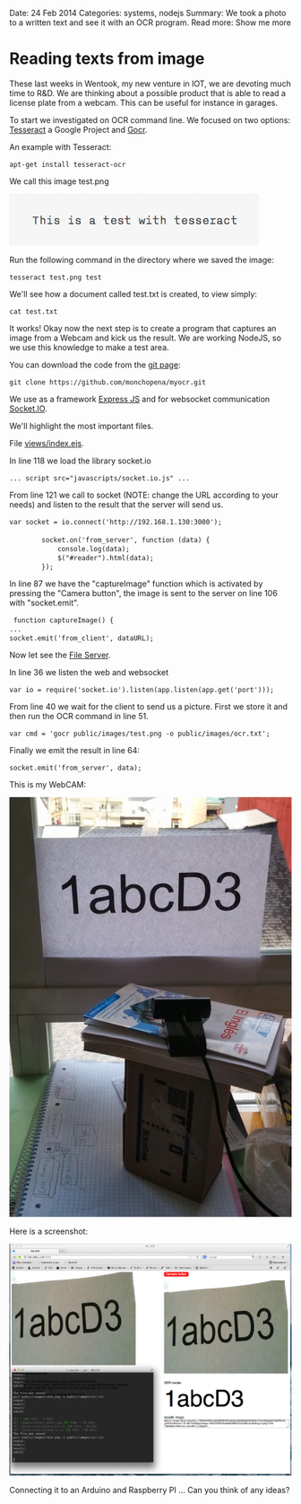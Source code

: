 Date: 24 Feb 2014
Categories: systems, nodejs
Summary: We took a photo to a written text and see it with an OCR program.
Read more: Show me more

# Reading texts from image

These last weeks in Wentook, my new venture in IOT, we are devoting much time to R&D. We are thinking about a possible product that is able to read a license plate from a webcam. This can be useful for instance in garages.

To start we investigated on OCR command line. We focused on two options: [Tesseract][tesseract] a Google Project and [Gocr][gocr].

An example with Tesseract:

<pre><code>apt-get install tesseract-ocr
</code></pre>

We call this image test.png

![Test image]

Run the following command in the directory where we saved the image:

<pre><code>tesseract test.png test
</code></pre>

We'll see how a document called test.txt is created, to view simply:

<pre><code>cat test.txt
</code></pre>

It works! Okay now the next step is to create a program that captures an image from a Webcam and kick us the result. We are working NodeJS, so we use this knowledge to make a test area.

You can download the code from the [git page][github_myocr]:

<pre><code>git clone https://github.com/monchopena/myocr.git
</code></pre>

We use as a framework [Express JS][express_js] and for websocket communication [Socket.IO][socket_io].

We'll highlight the most important files.

File [views/index.ejs][file_index].

In line 118 we load the library socket.io

<pre><code>... script src="javascripts/socket.io.js" ...
</code></pre>

From line 121 we call to socket (NOTE: change the URL according to your needs) and listen to the result that the server will send us.

<pre><code>var socket = io.connect('http://192.168.1.130:3000');
    	
    	socket.on('from_server', function (data) {
    		console.log(data);
            $("#reader").html(data);
        });
</code></pre>

In line 87 we have the "captureImage" function which is activated by pressing the "Camera button", the image is sent to the server on line 106 with "socket.emit".

<pre><code> function captureImage() {
...
socket.emit('from_client', dataURL);
</code></pre>

Now let see the [File Server][file_app].

In line 36 we listen the web and websocket

<pre><code>var io = require('socket.io').listen(app.listen(app.get('port')));
</code></pre>

From line 40 we wait for the client to send us a picture. First we store it and then run the OCR command in line 51.

<pre><code>var cmd = 'gocr public/images/test.png -o public/images/ocr.txt';
</code></pre>

Finally we emit the result in line 64:

<pre><code>socket.emit('from_server', data);
</code></pre>

This is my WebCAM:

![MyOCR WebCAM]

Here is a screenshot:

![MyOCR Screenshot]

Connecting it to an Arduino and Raspberry PI ... Can you think of any ideas?

[github_myocr]: https://github.com/monchopena/myocr
[gocr]: http://jocr.sourceforge.net/
[tesseract]: https://code.google.com/p/tesseract-ocr/
[express_js]: http://expressjs.com/
[socket_io]: http://socket.io/
[file_index]: https://github.com/monchopena/myocr/blob/master/views/index.ejs
[file_app]: https://github.com/monchopena/myocr/blob/master/app.js
[Test image]: /attachments/test.png "Test image"
[MyOCR Screenshot]: /attachments/myocr_screenshot.png "MyOCR Screenshot"
[MyOCR WebCAM]: /attachments/myocr_webcam.png "MyOCR WebCAM"

